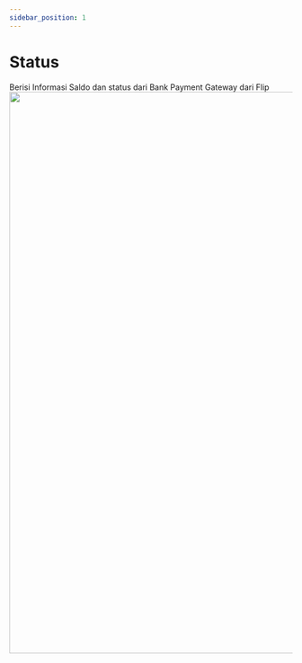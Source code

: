 ```yaml
---
sidebar_position: 1
---
```


# Status

Berisi Informasi Saldo dan status dari  Bank Payment Gateway dari Flip
<img src='https://github.com/GMDP-Developers/Billing-ISP/assets/52855068/90d028df-de7a-4239-90a8-1fd738120daf' width='1000px' /> <br/>
